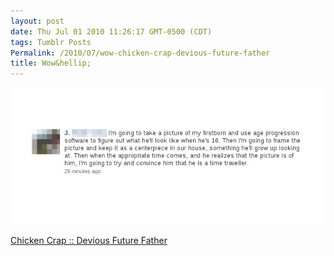 ```yaml
---
layout: post
date: Thu Jul 01 2010 11:26:17 GMT-0500 (CDT)
tags: Tumblr Posts
Permalink: /2010/07/wow-chicken-crap-devious-future-father
title: Wow&hellip;
---
```


![](/public/assets/tumblr/tumblr_l4w0buYb091qa4klho1_1280.jpg)

[Chicken Crap :: Devious Future Father](http://chickencrap.com/c.php?c=4553&utm_source=feedburner&utm_medium=feed&utm_campaign=Feed:+Chickencrap+(ChickenCrap.com)&utm_content=Google+Reader)

